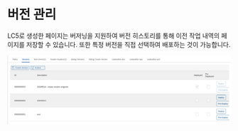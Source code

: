 # 버전 관리

LC5로 생성한 페이지는 버저닝을 지원하여 버전 히스토리를 통해 이전 작업 내역의 페이지를 저장할 수 있습니다. 또한 특정 버전을 직접 선택하여 배포하는 것이 가능합니다.

![Image](assets/lc5_version.png)
